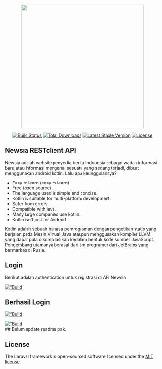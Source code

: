 <p align="center"><a href="https://developer.android.com/studio" target="_blank"><img src="https://blogger.googleusercontent.com/img/a/AVvXsEhifZHnzMvtFrEmH1b3QIVMM409aa7VFqzds_QaLfUMYk_3vwP0LNnOSU8oxKC_21IMAs0pChNMhtIsf4G6JAJMRh-UMHyjgML9_JIHCspBFp1mD3s-u2Z-5Juhv7CUpa4h53GTMM5oUZcZ8p5TyGVnBCIHUe-tQeQFQjpXYoQ82CzM5fU4J6LoY0vmTw=w640-h360" width="400"></a></p>

<p align="center">
<a href="https://travis-ci.org/laravel/framework"><img src="https://travis-ci.org/laravel/framework.svg" alt="Build Status"></a>
<a href="https://packagist.org/packages/laravel/framework"><img src="https://img.shields.io/packagist/dt/laravel/framework" alt="Total Downloads"></a>
<a href="https://packagist.org/packages/laravel/framework"><img src="https://img.shields.io/packagist/v/laravel/framework" alt="Latest Stable Version"></a>
<a href="https://packagist.org/packages/laravel/framework"><img src="https://img.shields.io/packagist/l/laravel/framework" alt="License"></a>
</p>

## Newsia RESTclient API

Newsia adalah website penyedia berita Indonesia sebagai wadah informasi baru atau informasi mengenai sesuatu yang sedang terjadi, dibuat menggunakan android kotlin. Lalu apa keunggulannya? 

- Easy to learn (easy to learn)
- Free (open source)
- The language used is simple and concise.
- Kotlin is suitable for multi-platform development.
- Safer from errors.
- Compatible with java.
- Many large companies use kotlin. 
- Kotlin isn't just for Android.

Kotlin adalah sebuah bahasa pemrograman dengan pengetikan statis yang berjalan pada Mesin Virtual Java ataupun menggunakan kompiler LLVM yang dapat pula dikompilasikan kedalam bentuk kode sumber JavaScript. Pengembang utamanya berasal dari tim programer dari JetBrains yang bermarkas di Rusia.

## Login 

Berikut adalah authentication untuk registrasi di API Newsia

<p align=“center”>
<a href="https://i.imgur.com/X0z3PMo.png"><img src="https://i.imgur.com/PqMB4Ou.png" alt=“Build Status”></a>
</br>

## Berhasil Login 

<p align=“center”>
<a href="https://i.imgur.com/ZtgzAwM.png"><img src="https://i.imgur.com/PqMB4Ou.png" alt=“Build Status”></a>
</br>

<p align=“center”>
<a href="https://i.imgur.com/j5eDJwA.png"><img src="https://i.imgur.com/PqMB4Ou.png" alt=“Build Status”></a>
</br>
## Belum update readme pak.

## License

The Laravel framework is open-sourced software licensed under the [MIT license](https://opensource.org/licenses/MIT).
